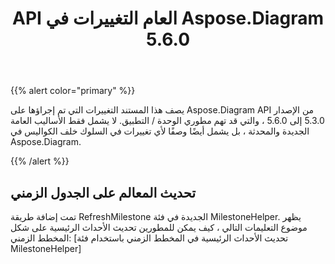 ﻿---
title: API العام التغييرات في Aspose.Diagram 5.6.0
type: docs
weight: 40
url: /ar/net/public-api-changes-in-aspose-diagram-5-6-0/
---
{{% alert color="primary" %}} 

يصف هذا المستند التغييرات التي تم إجراؤها على Aspose.Diagram API من الإصدار 5.3.0 إلى 5.6.0 ، والتي قد تهم مطوري الوحدة / التطبيق. لا يشمل فقط الأساليب العامة الجديدة والمحدثة ، بل يشمل أيضًا وصفًا لأي تغييرات في السلوك خلف الكواليس في Aspose.Diagram.

{{% /alert %}} 
## **تحديث المعالم على الجدول الزمني**
تمت إضافة طريقة RefreshMilestone الجديدة في فئة MilestoneHelper. يظهر موضوع التعليمات التالي ، كيف يمكن للمطورين تحديث الأحداث الرئيسية على شكل المخطط الزمني: [تحديث الأحداث الرئيسية في المخطط الزمني باستخدام فئة MilestoneHelper]